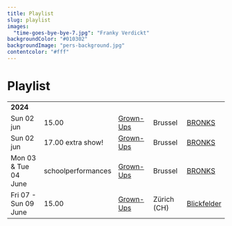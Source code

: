 ```yaml
---
title: Playlist
slug: playlist
images:
  "time-goes-bye-bye-7.jpg": "Franky Verdickt"
backgroundColor: "#010302"
backgroundImage: "pers-background.jpg"
contentcolor: "#fff"
---
```

# Playlist

<div class="table-responsive">
<table class="playlist">
<tr><td colspan="5"><strong>2024</strong></td></tr>

<tr><td>Sun 02 jun</td><td>15.00</td><td><a href="/en/shows/grown-ups">Grown-Ups</a></td><td>Brussel</td><td><a href="https://www.bronks.be/">BRONKS</a></td></tr>
<tr><td>Sun 02 jun</td><td>17.00 extra show!</td><td><a href="/en/shows/grown-ups">Grown-Ups</a></td><td>Brussel</td><td><a href="https://www.bronks.be/">BRONKS</a></td></tr>
<tr><td>Mon 03 & Tue 04 June</td><td>schoolperformances</td><td><a href="/en/shows/grown-ups">Grown-Ups</a></td><td>Brussel</td><td><a href="https://www.bronks.be/">BRONKS</a></td></tr>
<tr><td>Fri 07 - Sun 09 June</td><td>15.00</td><td><a href="/en/shows/grown-ups">Grown-Ups</a></td><td>Zürich (CH)</td><td><a href="https://blickfelder.ch/en/programme/grote-mensen//">Blickfelder</a></td></tr>

</table>
</div>
